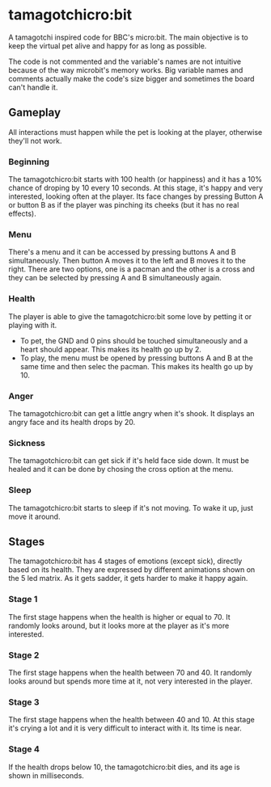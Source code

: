 # tamagotchicro:bit
A tamagotchi inspired code for BBC's micro:bit. The main objective is to keep the virtual pet alive and happy for as long as possible.

The code is not commented and the variable's names are not intuitive because of the way microbit's memory works. Big variable names and comments actually make the code's size bigger and sometimes the board can't handle it. 

## Gameplay
All interactions must happen while the pet is looking at the player, otherwise they'll not work.

### Beginning
The tamagotchicro:bit starts with 100 health (or happiness) and it has a 10% chance of droping by 10 every 10 seconds. At this stage, it's happy and very interested, looking often at the player. Its face changes by pressing Button A or button B as if the player was pinching its cheeks (but it has no real effects).

### Menu
There's a menu and it can be accessed by pressing buttons A and B simultaneously. Then button A moves it to the left and B moves it to the right. There are two options, one is a pacman and the other is a cross and they can be selected by pressing A and B simultaneously again.

### Health
The player is able to give the tamagotchicro:bit some love by petting it or playing with it. 
- To pet, the GND and 0 pins should be touched simultaneously and a heart should appear. This makes its health go up by 2.
- To play, the menu must be opened by pressing buttons A and B at the same time and then selec the pacman. This makes its health go up by 10.

### Anger
The tamagotchicro:bit can get a little angry when it's shook. It displays an angry face and its health drops by 20.

### Sickness
The tamagotchicro:bit can get sick if it's held face side down. It must be healed and it can be done by chosing the cross option at the menu.

### Sleep
The tamagotchicro:bit starts to sleep if it's not moving. To wake it up, just move it around.


## Stages
The tamagotchicro:bit has 4 stages of emotions (except sick), directly based on its health. They are expressed by different animations shown on the 5 led matrix.
As it gets sadder, it gets harder to make it happy again.

### Stage 1
The first stage happens when the health is higher or equal to 70. It randomly looks around, but it looks more at the player as it's more interested.

### Stage 2
The first stage happens when the health between 70 and 40. It randomly looks around but spends more time at it, not very interested in the player.

### Stage 3
The first stage happens when the health between 40 and 10. At this stage it's crying a lot and it is very difficult to interact with it. Its time is near.

### Stage 4
If the health drops below 10, the tamagotchicro:bit dies, and its age is shown in milliseconds.
